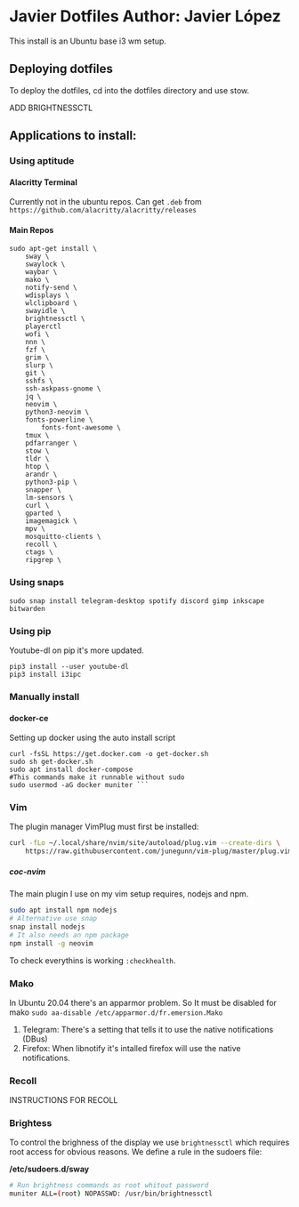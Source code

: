 # Javier Dotfiles Author: Javier López

This install is an Ubuntu base i3 wm setup.

## Deploying dotfiles
To deploy the dotfiles, cd into the dotfiles directory and use stow. 

ADD BRIGHTNESSCTL

## Applications to install:

### Using aptitude

#### Alacritty Terminal

Currently not in the ubuntu repos. Can get `.deb` from `https://github.com/alacritty/alacritty/releases`

#### Main Repos

```
sudo apt-get install \
    sway \
    swaylock \
    waybar \
    mako \
    notify-send \
    wdisplays \
    wlclipboard \
    swayidle \
    brightnessctl \
    playerctl
    wofi \
    nnn \
    fzf \
    grim \
    slurp \
    git \
    sshfs \
    ssh-askpass-gnome \
    jq \
    neovim \
    python3-neovim \
    fonts-powerline \
        fonts-font-awesome \
    tmux \
    pdfarranger \
    stow \
    tldr \
    htop \
    arandr \
    python3-pip \
    snapper \
    lm-sensors \
    curl \
    gparted \
    imagemagick \
    mpv \
    mosquitto-clients \
    recoll \
    ctags \
    ripgrep \
```

### Using snaps

```
sudo snap install telegram-desktop spotify discord gimp inkscape bitwarden
```

### Using pip
Youtube-dl on pip it's more updated.

```
pip3 install --user youtube-dl
pip3 install i3ipc
```

### Manually install

#### docker-ce

Setting up docker using the auto install script

```
curl -fsSL https://get.docker.com -o get-docker.sh
sudo sh get-docker.sh
sudo apt install docker-compose
#This commands make it runnable without sudo
sudo usermod -aG docker muniter ```
```
### Vim
The plugin manager VimPlug must first be installed:

```bash
curl -fLo ~/.local/share/nvim/site/autoload/plug.vim --create-dirs \
    https://raw.githubusercontent.com/junegunn/vim-plug/master/plug.vim
```

##### coc-nvim

The main plugin I use on my vim setup requires, nodejs and npm.

```bash
sudo apt install npm nodejs
# Alternative use snap
snap install nodejs 
# It also needs an npm package
npm install -g neovim
```

To check everythins is working `:checkhealth`.

### Mako

In Ubuntu 20.04 there's an apparmor problem. So It must be disabled for mako `sudo aa-disable /etc/apparmor.d/fr.emersion.Mako`

1. Telegram: There's a setting that tells it to use the native notifications (DBus)
1. Firefox: When libnotify it's intalled firefox will use the native notifications.

### Recoll

INSTRUCTIONS FOR RECOLL

### Brightess

To control the brighness of the display we use `brightnessctl` which requires root access for obvious reasons. We define a rule in the sudoers file:

**/etc/sudoers.d/sway**

```bash
# Run brightness commands as root whitout password
muniter ALL=(root) NOPASSWD: /usr/bin/brightnessctl
```

